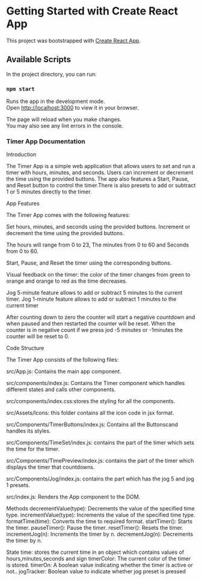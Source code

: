 # Getting Started with Create React App

This project was bootstrapped with [Create React App](https://github.com/facebook/create-react-app).

## Available Scripts

In the project directory, you can run:

### `npm start`

Runs the app in the development mode.\
Open [http://localhost:3000](http://localhost:3000) to view it in your browser.

The page will reload when you make changes.\
You may also see any lint errors in the console.

### Timer App Documentation

Introduction

The Timer App is a simple web application that allows users to set and run a timer with hours, minutes, and seconds. Users can increment or decrement the time using the provided buttons. The app also features a Start, Pause, and Reset button to control the timer.There is also presets to add or subtract 1 or 5 minutes directly to the timer.

App Features

The Timer App comes with the following features:

Set hours, minutes, and seconds using the provided buttons.
Increment or decrement the time using the provided buttons.

The hours will range from 0 to 23,
The minutes from 0 to 60 and
Seconds from 0 to 60.

Start, Pause, and Reset the timer using the corresponding buttons.

Visual feedback on the timer: the color of the timer changes from green to orange and orange to red as the time decreases.

Jog 5-minute feature allows to add or subtract 5 minutes to the current timer.
Jog 1-minute feature allows to add or subtract 1 minutes to the current timer

After counting down to zero the counter will start a negative countdown and when paused and then restarted the counter will be reset.
When the counter is in negative count if we press jod -5 minutes or -1minutes the counter will be reset to 0.

Code Structure

The Timer App consists of the following files:

src/App.js: Contains the main app component.

src/components/index.js: Contains the Timer component which handles different states and calls other components.

src/components/index.css:stores the styling for all the components.

src/Assets/Icons: this folder contains all the icon code in jsx format.

src/Components/TimerButtons/index.js: Contains all the Buttonscand handles its styles.

src/Components/TimeSet/index.js: contains the part of the timer which sets the time for the timer.

src/Components/TimePreview/index.js: contains the part of the timer which displays the timer that countdowns.

src/Components/Jog/index.js: contains the part which has the jog 5 and jog 1 presets.

src/index.js: Renders the App component to the DOM.

Methods
decrementValue(type): Decrements the value of the specified time type.
incrementValue(type): Increments the value of the specified time type.
formatTime(time): Converts the time to required format.
startTimer(): Starts the timer.
pauseTimer(): Pause the timer.
resetTimer(): Resets the timer.
incrementJog(n): Increments the timer by n.
decrementJog(n): Decrements the timer by n.

State
time: stores the current time in an object which contains values of hours,minutes,seconds and sign
timerColor: The current color of the timer is stored.
timerOn: A boolean value indicating whether the timer is active or not..
jogTracker: Boolean value to indicate whether jog preset is pressed
